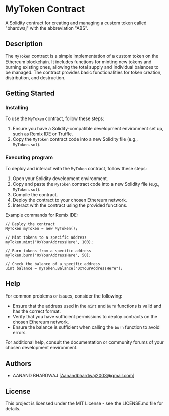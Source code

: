 # MyToken Contract

A Solidity contract for creating and managing a custom token called "bhardwaj" with the abbreviation "ABS".

## Description

The `MyToken` contract is a simple implementation of a custom token on the Ethereum blockchain. It includes functions for minting new tokens and burning existing ones, allowing the total supply and individual balances to be managed. The contract provides basic functionalities for token creation, distribution, and destruction.

## Getting Started

### Installing

To use the `MyToken` contract, follow these steps:

1. Ensure you have a Solidity-compatible development environment set up, such as Remix IDE or Truffle.
2. Copy the `MyToken` contract code into a new Solidity file (e.g., `MyToken.sol`).

### Executing program

To deploy and interact with the `MyToken` contract, follow these steps:

1. Open your Solidity development environment.
2. Copy and paste the `MyToken` contract code into a new Solidity file (e.g., `MyToken.sol`).
3. Compile the contract.
4. Deploy the contract to your chosen Ethereum network.
5. Interact with the contract using the provided functions.

Example commands for Remix IDE:

```solidity
// Deploy the contract
MyToken myToken = new MyToken();

// Mint tokens to a specific address
myToken.mint("0xYourAddressHere", 100);

// Burn tokens from a specific address
myToken.burn("0xYourAddressHere", 50);

// Check the balance of a specific address
uint balance = myToken.Balance("0xYourAddressHere");
```

## Help

For common problems or issues, consider the following:

- Ensure that the address used in the `mint` and `burn` functions is valid and has the correct format.
- Verify that you have sufficient permissions to deploy contracts on the chosen Ethereum network.
- Ensure the balance is sufficient when calling the `burn` function to avoid errors.

For additional help, consult the documentation or community forums of your chosen development environment.

## Authors



- AANAND BHARDWAJ
  [Aanandbhardwaj2003@gmail.com]

## License

This project is licensed under the MIT License - see the LICENSE.md file for details.
